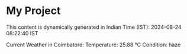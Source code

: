 # My Project

This content is dynamically generated in Indian Time (IST): 2024-08-24 08:22:40 IST


Current Weather in Coimbatore:
Temperature: 25.88 °C
Condition: haze

